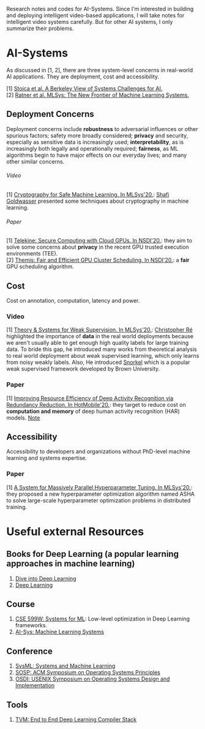 Research notes and codes for AI-Systems. Since I'm interested in building and deploying intelligent video-based applications, I will take notes for intelligent video systems carefully. But for other AI systems, I only summarize their problems.
# AI-Systems
As discussed in [1, 2], there are three system-level concerns in real-world AI applications. They are deployment, cost and accessibility. 

[1] [Stoica et al. A Berkeley View of Systems Challenges for AI.](https://arxiv.org/pdf/1712.05855.pdf)<br>
[2] [Ratner et al. MLSys: The New Frontier of Machine Learning Systems.](https://arxiv.org/abs/1904.03257)

## Deployment Concerns
Deployment concerns include **robustness** to adversarial influences or other spurious factors; safety more broadly considered; **privacy** and security, especially as sensitive data is increasingly used; **interpretability**, as is increasingly both legally and operationally required; **fairness**, as ML algorithms begin to have major effects on our everyday lives; and many other similar concerns.<br>
###### Video
[1] [Cryptography for Safe Machine Learning. In MLSys'20.](https://www.youtube.com/watch?v=VlfZ7-5bKqk): [Shafi Goldwasser](https://simons.berkeley.edu/people/shafi-goldwasser) presented some techniques about cryptography in machine learning.
###### Paper
[1] [Telekine: Secure Computing with Cloud GPUs. In NSDI'20.](https://www.usenix.org/conference/nsdi20/presentation/hunt): they aim to solve some concerns about **privacy** in the recent GPU trusted execution environments (TEE). <br>
[2] [Themis: Fair and Efficient GPU Cluster Scheduling. In NSDI'20.](https://www.usenix.org/conference/nsdi20/presentation/mahajan): a **fair** GPU scheduling algorithm.
## Cost
Cost on annotation, computation, latency and power. <br>
### Video
[1] [Theory & Systems for Weak Supervision. In MLSys'20.](https://www.youtube.com/watch?v=CR1g2-ZqswE): [Christopher Ré](https://cs.stanford.edu/people/chrismre/) highlighted the importance of **data** in the real world deployments because we aren't usually able to get enough high quality labels for large training data. To bride this gap, he introduced many works from theoretical analysis to real world deployment about weak supervised learning, which only learns from noisy weakly labels. Also, He introduced [Snorkel](https://www.snorkel.org/) which is a popular weak supervised framework developed by Brown University.
### Paper
[1] [Improving Resource Efficiency of Deep Activity Recognition via Redundancy Reduction. In HotMobile'20.](https://dl.acm.org/doi/abs/10.1145/3376897.3377859): they target to reduce cost on **computation and memory** of deep human activity recognition (HAR) models. [Note](https://github.com/YanLu-nyu/Awesome-AI-Systems/blob/master/HAR_HotMobile_20.md)
## Accessibility
Accessibility to developers and organizations without PhD-level machine learning and systems expertise.
### Paper
[1] [A System for Massively Parallel Hyperparameter Tuning. In MLSys'20.](https://proceedings.mlsys.org/static/paper_files/mlsys/2020/94-Paper.pdf): they proposed a new hyperparameter optimization algorithm named ASHA to solve large-scale hyperparameter optimization problems in distributed training.
# Useful external Resources
## Books for Deep Learning (a popular learning approaches in machine learning)
1. [Dive into Deep Learning](http://d2l.ai/chapter_linear-networks/index.html)
2. [Deep Learning](http://www.deeplearningbook.org/)
## Course
1. [CSE 599W: Systems for ML](http://dlsys.cs.washington.edu/): Low-level optimization in Deep Learning frameworks.
2. [AI-Sys: Machine Learning Systems](https://ucbrise.github.io/cs294-ai-sys-fa19/#today)
## Conference
1. [SysML: Systems and Machine Learning](https://mlsys.org/Conferences/2019/index.html#body)
2. [SOSP: ACM Symposium on Operating Systems Principles](https://sosp19.rcs.uwaterloo.ca/program.html)
3. [OSDI: USENIX Symposium on Operating Systems Design and Implementation](https://www.usenix.org/conference/osdi18)
## Tools
1. [TVM: End to End Deep Learning Compiler Stack](https://tvm.apache.org/)
